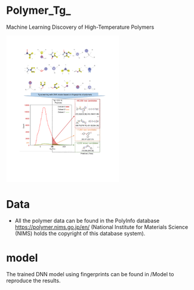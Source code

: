 # Polymer_Tg_
Machine Learning Discovery of High-Temperature Polymers

<img src="Graphical Abstract.pdf" width="60%">

# Data
- All the polymer data can be found in the PolyInfo database https://polymer.nims.go.jp/en/ (National Institute for Materials Science (NIMS) holds the copyright of this database system).

# model
The trained DNN model using fingerprints can be found in /Model to reproduce the results.
